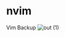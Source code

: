 # nvim
Vim Backup
![out (1)](https://user-images.githubusercontent.com/100127291/208573948-54c5c684-e79a-45c7-8658-8932b06f3529.gif)
